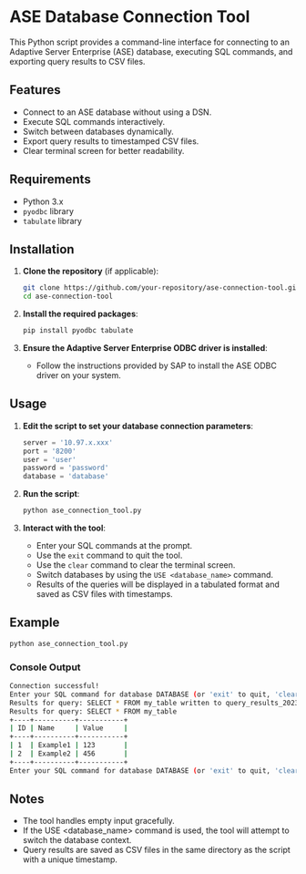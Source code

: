 # ASE Database Connection Tool

This Python script provides a command-line interface for connecting to an Adaptive Server Enterprise (ASE) database, executing SQL commands, and exporting query results to CSV files. 

## Features

- Connect to an ASE database without using a DSN.
- Execute SQL commands interactively.
- Switch between databases dynamically.
- Export query results to timestamped CSV files.
- Clear terminal screen for better readability.

## Requirements

- Python 3.x
- `pyodbc` library
- `tabulate` library

## Installation

1. **Clone the repository** (if applicable):
    ```bash
    git clone https://github.com/your-repository/ase-connection-tool.git
    cd ase-connection-tool
    ```

2. **Install the required packages**:
    ```bash
    pip install pyodbc tabulate
    ```

3. **Ensure the Adaptive Server Enterprise ODBC driver is installed**:
    - Follow the instructions provided by SAP to install the ASE ODBC driver on your system.

## Usage

1. **Edit the script to set your database connection parameters**:
    ```python
    server = '10.97.x.xxx'  
    port = '8200'
    user = 'user'
    password = 'password'
    database = 'database'
    ```

2. **Run the script**:
    ```bash
    python ase_connection_tool.py
    ```

3. **Interact with the tool**:
    - Enter your SQL commands at the prompt.
    - Use the `exit` command to quit the tool.
    - Use the `clear` command to clear the terminal screen.
    - Switch databases by using the `USE <database_name>` command.
    - Results of the queries will be displayed in a tabulated format and saved as CSV files with timestamps.

## Example

```sh
python ase_connection_tool.py
```

### Console Output
```sh
Connection successful!
Enter your SQL command for database DATABASE (or 'exit' to quit, 'clear' to clear screen): SELECT * FROM my_table;
Results for query: SELECT * FROM my_table written to query_results_20230701_123456.csv
Results for query: SELECT * FROM my_table
+----+----------+-----------+
| ID | Name     | Value     |
+----+----------+-----------+
| 1  | Example1 | 123       |
| 2  | Example2 | 456       |
+----+----------+-----------+
Enter your SQL command for database DATABASE (or 'exit' to quit, 'clear' to clear screen):
```

## Notes
- The tool handles empty input gracefully.
- If the USE <database_name> command is used, the tool will attempt to switch the database context.
- Query results are saved as CSV files in the same directory as the script with a unique timestamp.
